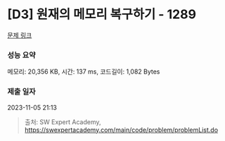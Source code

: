 # [D3] 원재의 메모리 복구하기 - 1289 

[문제 링크](https://swexpertacademy.com/main/code/problem/problemDetail.do?contestProbId=AV19AcoKI9sCFAZN) 

### 성능 요약

메모리: 20,356 KB, 시간: 137 ms, 코드길이: 1,082 Bytes

### 제출 일자

2023-11-05 21:13



> 출처: SW Expert Academy, https://swexpertacademy.com/main/code/problem/problemList.do